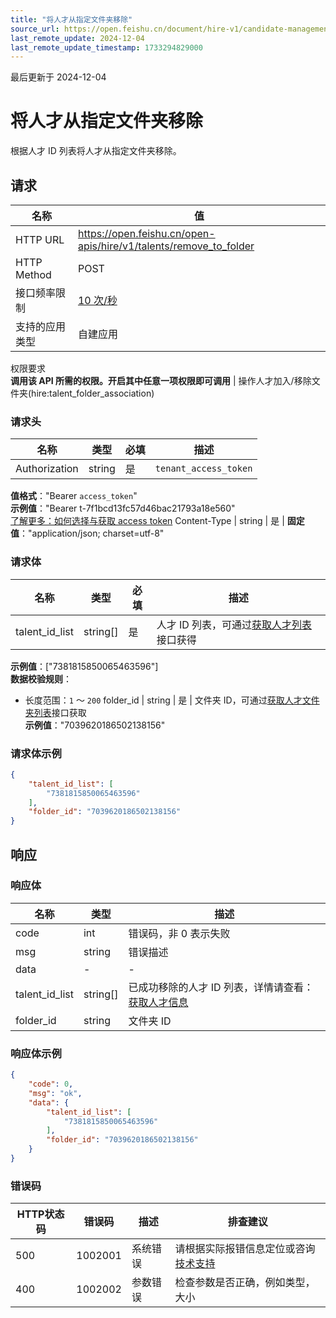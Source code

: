```yaml
---
title: "将人才从指定文件夹移除"
source_url: https://open.feishu.cn/document/hire-v1/candidate-management/talent/remove_to_folder
last_remote_update: 2024-12-04
last_remote_update_timestamp: 1733294829000
---
```

最后更新于 2024-12-04

# 将人才从指定文件夹移除

根据人才 ID 列表将人才从指定文件夹移除。

## 请求
名称 | 值
---|---
HTTP URL | https://open.feishu.cn/open-apis/hire/v1/talents/remove_to_folder
HTTP Method | POST
接口频率限制 | [10 次/秒](https://open.feishu.cn/document/ukTMukTMukTM/uUzN04SN3QjL1cDN)
支持的应用类型 | 自建应用
权限要求  
            **调用该 API 所需的权限。开启其中任意一项权限即可调用** | 操作人才加入/移除文件夹(hire:talent_folder_association)

### 请求头

名称 | 类型 | 必填 | 描述
--- | --- | --- | ---
Authorization | string | 是 | `tenant_access_token`  
**值格式**："Bearer `access_token`"  
**示例值**："Bearer t-7f1bcd13fc57d46bac21793a18e560"  
[了解更多：如何选择与获取 access token](https://open.feishu.cn/document/uAjLw4CM/ugTN1YjL4UTN24CO1UjN/trouble-shooting/how-to-choose-which-type-of-token-to-use)
Content-Type | string | 是 | **固定值**："application/json; charset=utf-8"

### 请求体

名称 | 类型 | 必填 | 描述
--- | --- | --- | ---
talent_id_list | string\[\] | 是 | 人才 ID 列表，可通过[获取人才列表](https://open.feishu.cn/document/ukTMukTMukTM/uMzM1YjLzMTN24yMzUjN/hire-v1/talent/list)接口获得  
**示例值**：["7381815850065463596"]  
**数据校验规则**：  
- 长度范围：`1` ～ `200`
folder_id | string | 是 | 文件夹 ID，可通过[获取人才文件夹列表](https://open.feishu.cn/document/ukTMukTMukTM/uMzM1YjLzMTN24yMzUjN/hire-v1/talent_folder/list)接口获取  
**示例值**："7039620186502138156"

### 请求体示例
```json
{
    "talent_id_list": [
        "7381815850065463596"
    ],
    "folder_id": "7039620186502138156"
}
```

## 响应

### 响应体

名称 | 类型 | 描述
--- | --- | ---
code | int | 错误码，非 0 表示失败
msg | string | 错误描述
data | \- | \-
talent_id_list | string\[\] | 已成功移除的人才 ID 列表，详情请查看：[获取人才信息](https://open.feishu.cn/document/ukTMukTMukTM/uMzM1YjLzMTN24yMzUjN/hire-v1/talent/get)
folder_id | string | 文件夹 ID

### 响应体示例
```json
{
    "code": 0,
    "msg": "ok",
    "data": {
        "talent_id_list": [
            "7381815850065463596"
        ],
        "folder_id": "7039620186502138156"
    }
}
```

### 错误码

HTTP状态码 | 错误码 | 描述 | 排查建议
--- | --- | --- | ---
500 | 1002001 | 系统错误 | 请根据实际报错信息定位或咨询[技术支持](https://applink.feishu.cn/TLJpeNdW)
400 | 1002002 | 参数错误 | 检查参数是否正确，例如类型，大小
